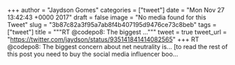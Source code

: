 
+++
author = "Jaydson Gomes"
categories = ["tweet"]
date = "Mon Nov 27 13:42:43 +0000 2017"
draft = false
image = "No media found for this Tweet"
slug = "3b87c82a3f95a7ab8f4b407195d9476ce73c8beb"
tags = ["tweet"]
title = """RT @codepo8: The biggest ..."""
tweet = true
tweet_url = "https://twitter.com/jaydson/status/935141841414082565"
+++
RT @codepo8: The biggest concern about net neutrality is...  [to read the rest of this post you need to buy the social media influencer boo…
